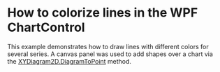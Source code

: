 # How to colorize lines in the WPF ChartControl


<p>This example demonstrates how to draw lines with different colors for several series. A canvas panel was used to add shapes over a chart via the <a href="https://documentation.devexpress.com/#WPF/DevExpressXpfChartsXYDiagram2D_DiagramToPointtopic">XYDiagram2D.DiagramToPoint</a> method. </p>

<br/>



